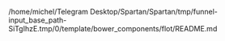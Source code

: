 /home/michel/Telegram Desktop/Spartan/Spartan/tmp/funnel-input_base_path-SiTgIhzE.tmp/0/template/bower_components/flot/README.md
